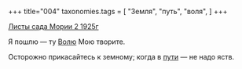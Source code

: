 +++
title="004"
taxonomies.tags = [
 "Земля",
 "путь",
 "воля",
]
+++

[Листы сада Мории 2 1925г](/agni/1925)

Я пошлю — ту [Волю](/tags/воля) Мою творите.   

Осторожно прикасайтесь к земному; когда в [пути](/tags/путь)  — не надо яств.   

